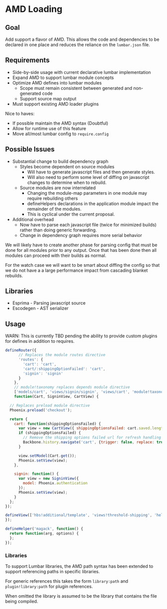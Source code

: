 # AMD Loading

## Goal

Add support a flavor of AMD. This allows the code and dependencies to be declared in one place and reduces the reliance on the `lumbar.json` file.

## Requirements

- Side-by-side usage with current declarative lumbar implementation
- Expand AMD to support lumbar module concepts
- Optimize AMD defines into lumbar modules
  - Scope must remain consistent between generated and non-generated code
  - Support source map output
- Must support existing AMD loader plugins

Nice to haves:

- If possible maintain the AMD syntax (Doubtful)
- Allow for runtime use of this feature
- Move all/most lumbar config to `require.config`

## Possible Issues

- Substantial change to build dependency graph
  - Styles become dependent on source modules
      - Will have to generate javascript files and then generate styles.
      - Will also need to perform some level of diffing on javascript changes to determine when to rebuild.
  - Source modules are now interrelated
      - Changing the module-map parameters in one module may require rebuilding others
      - defineHelpers declarations in the application module impact the remainder of the modules.
      - This is cyclical under the current proposal.
- Additional overhead
  - Now have to parse each javascript file (twice for minimized builds) rather than doing generic forwarding.
  - Change in dependency graph requires more serial behavior

We will likely have to create another phase for parsing config that must be done for all modules prior to any output. Once that has been done then all modules can proceed with their builds as normal.

For the watch case we will want to be smart about diffing the config so that we do not have a a large performance impact from cascading blanket rebuilds.

## Libraries

- Esprima - Parsing javascript source
- Escodegen - AST serializer

## Usage

WARN: This is currently TBD pending the ability to provide custom plugins for defines in addition to requires.

```javascript
defineRouter({
      // Replaces the module routes directive
      'routes': {
        'cart': 'cart',
        'cart/:shippingOptionFailed': 'cart',
        'signin': 'signin'
      }
    },
    // module!taxonomy replaces depends module directive
    ['models/cart', 'views/signin/signin', 'views/cart', 'module!taxonomy'],
    function(Cart, SigninView, CartView) {

  // Replaces preload module directive
  Phoenix.preload('checkout');

  return {
    cart: function(shippingOptionsFailed) {
      var view = new CartView({ shippingOptionsFailed: cart.saved.length && shippingOptionsFailed });
      if (shippingOptionsFailed) {
        // Remove the shipping options failed url for refresh handling
        Backbone.history.navigate('cart', {trigger: false, replace: true});
      }

      view.setModel(Cart.get());
      Phoenix.setView(view);
    },

    signin: function() {
      var view = new SigninView({
        model: Phoenix.authentication
      });
      Phoenix.setView(view);
    }
  };
});

defineView(['hbs!additional/template', 'views!threshold-shipping', 'helpers!magack', 'stylus!cart'], function() {
});

defineHelper('magack', function() {
  return function(arg, options) {
  };
});
```

### Libraries

To support Lumbar libraries, the AMD path syntax has been extended to support referencing paths in specific libraries.

For generic references this takes the form `library:path` and `plugin!library:path` for plugin references.

When omitted the library is assumed to be the library that contains the file being compiled.

